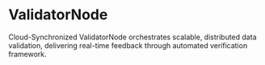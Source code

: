 # ValidatorNode
Cloud-Synchronized ValidatorNode orchestrates scalable, distributed data validation, delivering real-time feedback through automated verification framework.
